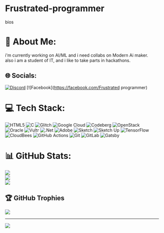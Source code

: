 # Frustrated-programmer
bios
# 💫 About Me:
i'm currently working on AI/ML and i need collabs on Modern Ai maker.<br>also i am a student of IT, and i like to take parts in hackathons.


## 🌐 Socials:
[![Discord](https://img.shields.io/badge/Discord-%237289DA.svg?logo=discord&logoColor=white)](https://discord.gg/https://discord.com/channels/@me) [![Facebook](https://facebook.com/Frustrated programmer) 

# 💻 Tech Stack:
![HTML5](https://img.shields.io/badge/html5-%23E34F26.svg?style=plastic&logo=html5&logoColor=white) ![C](https://img.shields.io/badge/c-%2300599C.svg?style=plastic&logo=c&logoColor=white) ![Glitch](https://img.shields.io/badge/glitch-%233333FF.svg?style=plastic&logo=glitch&logoColor=white) ![Google Cloud](https://img.shields.io/badge/GoogleCloud-%234285F4.svg?style=plastic&logo=google-cloud&logoColor=white) ![Codeberg](https://img.shields.io/badge/Codeberg-2185D0?style=plastic&logo=Codeberg&logoColor=white) ![OpenStack](https://img.shields.io/badge/Openstack-%23f01742.svg?style=plastic&logo=openstack&logoColor=white) ![Oracle](https://img.shields.io/badge/Oracle-F80000?style=plastic&logo=oracle&logoColor=white) ![Vultr](https://img.shields.io/badge/Vultr-007BFC.svg?style=plastic&logo=vultr) ![.Net](https://img.shields.io/badge/.NET-5C2D91?style=plastic&logo=.net&logoColor=white) ![Adobe](https://img.shields.io/badge/adobe-%23FF0000.svg?style=plastic&logo=adobe&logoColor=white) ![Sketch](https://img.shields.io/badge/Sketch-FFB387?style=plastic&logo=sketch&logoColor=black) ![Sketch Up](https://img.shields.io/badge/SketchUp-005F9E?style=plastic&logo=sketchup&logoColor=white) ![TensorFlow](https://img.shields.io/badge/TensorFlow-%23FF6F00.svg?style=plastic&logo=TensorFlow&logoColor=white) ![CloudBees](https://img.shields.io/badge/CloudBees-1997B5&?logo=cloudbees&logoColor=white&style=plastic) ![GitHub Actions](https://img.shields.io/badge/github%20actions-%232671E5.svg?style=plastic&logo=githubactions&logoColor=white) ![Git](https://img.shields.io/badge/git-%23F05033.svg?style=plastic&logo=git&logoColor=white) ![GitLab](https://img.shields.io/badge/gitlab-%23181717.svg?style=plastic&logo=gitlab&logoColor=white) ![Gatsby](https://img.shields.io/badge/Gatsby-%23663399.svg?style=plastic&logo=gatsby&logoColor=white)
# 📊 GitHub Stats:
![](https://github-readme-stats.vercel.app/api?username=CoolUser126&theme=dark&hide_border=false&include_all_commits=true&count_private=false)<br/>
![](https://github-readme-streak-stats.herokuapp.com/?user=CoolUser126&theme=dark&hide_border=false)<br/>
![](https://github-readme-stats.vercel.app/api/top-langs/?username=CoolUser126&theme=dark&hide_border=false&include_all_commits=true&count_private=false&layout=compact)

## 🏆 GitHub Trophies
![](https://github-profile-trophy.vercel.app/?username=CoolUser126&theme=radical&no-frame=false&no-bg=false&margin-w=4)

---
[![](https://visitcount.itsvg.in/api?id=CoolUser126&icon=0&color=0)](https://visitcount.itsvg.in)

<!-- Proudly created with GPRM ( https://gprm.itsvg.in ) -->
